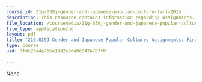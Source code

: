 ```yaml
---
course_id: 21g-039j-gender-and-japanese-popular-culture-fall-2015
description: This resource contains information regarding assignments.
file_location: /coursemedia/21g-039j-gender-and-japanese-popular-culture-fall-2015/3fdc23e4a7b6419d2e9da8d047a767f0_MIT21G_039JF15_Final.pdf
file_type: application/pdf
layout: pdf
title: '21G.039J Gender and Japanese Popular Culture: Assignments: Final Project'
type: course
uid: 3fdc23e4a7b6419d2e9da8d047a767f0

---
```

None
